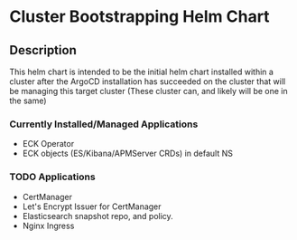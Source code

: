 # Cluster Bootstrapping Helm Chart

## Description

This helm chart is intended to be the initial helm chart installed within a cluster after the ArgoCD installation has succeeded on the cluster that will be managing this target cluster (These cluster can, and likely will be one in the same)

### Currently Installed/Managed Applications

* ECK Operator
* ECK objects  (ES/Kibana/APMServer CRDs) in default NS

### TODO Applications

* CertManager
* Let's Encrypt Issuer for CertManager
* Elasticsearch snapshot repo, and policy.
* Nginx Ingress
